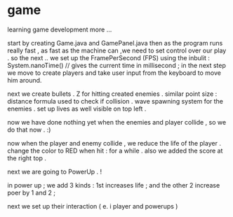 # game
learning game development more ... 

start by creating Game.java and GamePanel.java 
then as the program runs really fast , as fast as the machine can ,we need to set control over our play .
so the next ..
we set up the FramePerSecond (FPS)
using the inbulit : System.nanoTime() // gives the current time in millisecond ;
in the next step we move to create players and take user input from the keyboard to move him around.

next we create bullets .
Z for hitting
created enemies .
similar point size :  distance formula used to check if collision .
wave spawning system for the enemies .
set up lives as well visible on top left .


now we have done nothing yet when the enemies and player collide , so we do that now . :) 

now when the player and enemy collide , we reduce the life of the player .
change the color to RED when hit : for a while .
also we added the score at the right top . 

next we are going to PowerUp . ! 

in power up ; we add 3 kinds : 
1st increases life ; 
and the other 2 increase poer by 1 and 2 ; 

next we set up their interaction ( e. i player and powerups ) 
